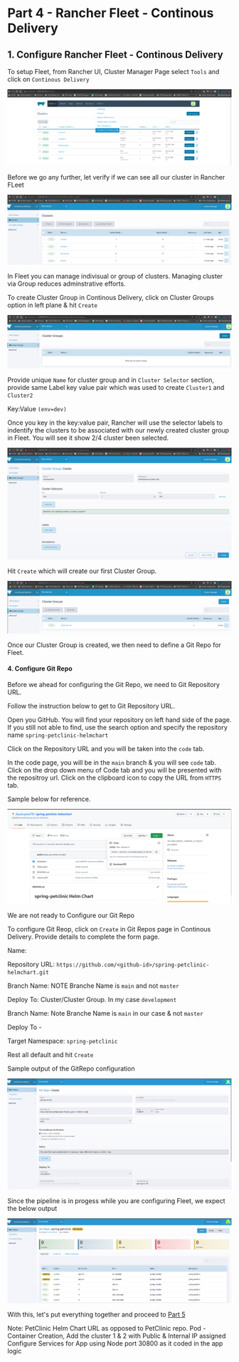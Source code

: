 # Part 4 - Rancher Fleet - Continous Delivery 

## 1. Configure Rancher Fleet - Continous Delivery

To setup Fleet, from Rancher UI, Cluster Manager Page select `Tools` and click on `Continous Delivery`

![Rancher-Continous Delivery (CD)](./images/rancher-uI-fleet-step1-pg1.png)

Before we go any further, let verify if we can see all our cluster in Rancher FLeet

![Rancher-(CD)](./images/rancher-uI-all-clusterlist-step2.png)

In Fleet you can manage indivisual or group of clusters. Managing cluster via Group reduces adminstrative efforts. 

To create Cluster Group in Continous Delivery, click on Cluster Groups option in left plane & hit `Create`

![Rancher UI](./images/rancher-ui-create-first-fleet-group-step3-pg3.png)

Provide unique `Name` for cluster group and in `Cluster Selector` section, provide same Label key value pair which was used to create `Cluster1` and `Cluster2`

Key:Value `(env=dev)` 

Once you key in the key:value pair, Rancher will use the selector labels to indentify the clusters to be associated with our newly created cluster group in Fleet. You will see it show 2/4 cluster been selected. 

![Rancher UI](./images/rancher-ui-create-first-fleet-group-details-step4-pg4.png)

Hit `Create` which will create our first Cluster Group.

![Rancher UI](./images/rancher-ui-first-fleet-group-success-step5-pg5.png)

Once our Cluster Group is created, we then need to define a Git Repo for Fleet.

#### 4. Configure Git Repo

Before we ahead for configuring the Git Repo, we need to Git Repository URL.

Follow the instruction below to get to Git Repository URL.

Open you GitHub. You will find your repository on left hand side of the page. If you still not able to find, use the search option and specify the repository name `spring-petclinic-helmchart` 

Click on the Repository URL and you will be taken into the `code` tab. 

In the code page, you will be in the `main` branch & you will see `code` tab. Click on the drop down menu of Code tab and you will be presented with the repositroy url. Click on the clipboard icon to copy the URL from `HTTPS` tab. 

Sample below for reference. 

![Rancher UI](./images/part4-configure-git-repo-forked-url.png)

We are not ready to Configure our Git Repo

To configure Git Reop, click on `Create` in Git Repos page in Continous Delivery. Provide details to complete the form page.  

Name: 

Repository URL: `https://github.com/<github-id>/spring-petclinic-helmchart.git`

Branch Name: NOTE Branche Name is `main` and not `master`

Deploy To: Cluster/Cluster Group. In my case `development`


Branch Name: Note Branche Name is `main` in our case & not `master`

Deploy To - 

Target Namespace: `spring-petclinic`

Rest all default and hit `Create`

Sample output of the GitRepo configuration

![Rancher UI](./images/part4-configure-git-repo-config.png)

Since the pipeline is in progess while you are configuring Fleet, we expect the below output 

![Rancher UI](./images/part4-configure-git-repo-status-while-pipeline-in-progress.png)

With this, let's put everything together and proceed to [Part 5](part-5.md)


Note:
PetClinic Helm Chart URL as opposed to PetClinic repo.
Pod  - Container Creation, 
Add the cluster 1 & 2 with Public & Internal IP assigned
Configure Services for App using Node port 30800 as it coded in the app logic 



